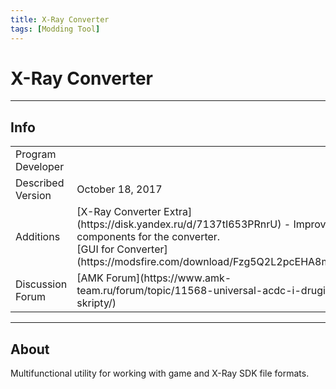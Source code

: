 ```yaml
---
title: X-Ray Converter
tags: [Modding Tool]
---
```


# X-Ray Converter

___

## Info

<table>
  <tbody>
    <tr>
      <td>Program Developer</td>
      <td><Authors
          authors={['bardak']}
          size="small"
          showTitle={false}
        /></td>
    </tr>
    <tr>
      <td>Described Version</td>
      <td>October 18, 2017</td>
    </tr>
    <tr>
      <td>Additions</td>
      <td>
        [X-Ray Converter Extra](https://disk.yandex.ru/d/7137tI653PRnrU) - Improved components for the converter. <br /> [GUI for Converter](https://modsfire.com/download/Fzg5Q2L2pcEHA8m/e9f70)
      </td>
    </tr>
    <tr>
      <td>Discussion Forum</td>
      <td>
        [AMK Forum](https://www.amk-team.ru/forum/topic/11568-universal-acdc-i-drugie-perl-skripty/)
      </td>
    </tr>
  </tbody>
</table>

___

## About

Multifunctional utility for working with game and X-Ray SDK file formats.
